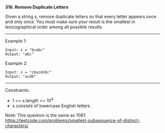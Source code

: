 **316. Remove Duplicate Letters**

Given a string s, remove duplicate letters so that every letter appears once and only once. You must make sure your result is the smallest in lexicographical order among all possible results.

*** 

Example 1:
```
Input: s = "bcabc"
Output: "abc"
```
Example 2:
```
Input: s = "cbacdcbc"
Output: "acdb"
``` 
***
Constraints:

- 1 <= s.length <= 10<sup>4</sup>
- s consists of lowercase English letters.
 

Note: This question is the same as 1081: https://leetcode.com/problems/smallest-subsequence-of-distinct-characters/